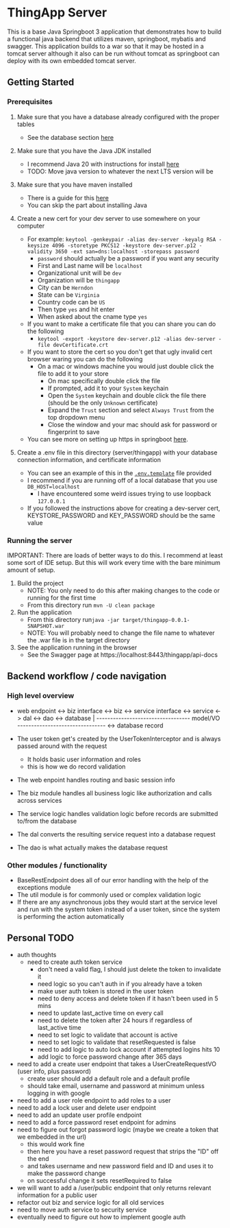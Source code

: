 # ThingApp Server
This is a base Java Springboot 3 application that demonstrates how to build a functional java backend that utilizes maven, springboot, mybatis and swagger. This application builds to a war so that it may be hosted in a tomcat server although it also can be run without tomcat as springboot can deploy with its own embedded tomcat server.

## Getting Started

### Prerequisites
1. Make sure that you have a database already configured with the proper tables
     - See the database section [here](../../database/README.md)
2. Make sure that you have the Java JDK installed
     - I recommend Java 20 with instructions for install [here](https://docs.oracle.com/en/java/javase/20/install/)
     - TODO: Move java version to whatever the next LTS version will be
3. Make sure that you have maven installed
     - There is a guide for this [here](https://www.baeldung.com/install-maven-on-windows-linux-mac)
     - You can skip the part about installing Java
4. Create a new cert for your dev server to use somewhere on your computer
     - For example: `keytool -genkeypair -alias dev-server -keyalg RSA -keysize 4096 -storetype PKCS12 -keystore dev-server.p12 -validity 3650 -ext san=dns:localhost -storepass password`
          - `password` should actually be a password if you want any security
          - First and Last name will be `localhost`
          - Organizational unit will be `dev`
          - Organization will be `thingapp`
          - City can be `Herndon`
          - State can be `Virginia`
          - Country code can be `US`
          - Then type `yes` and hit enter
          - When asked about the cname type `yes`
     - If you want to make a certificate file that you can share you can do the following
          - `keytool -export -keystore dev-server.p12 -alias dev-server -file devCertificate.crt`
     - If you want to store the cert so you don't get that ugly invalid cert browser waring you can do the following
          - On a mac or windows machine you would just double click the file to add it to your store
               - On mac specifically double click the file
               - If prompted, add it to your `System` keychain
               - Open the `System` keychain and double click the file there (should be the only `Unknown` certificate)
               - Expand the `Trust` section and select `Always Trust` from the top dropdown menu
               - Close the window and your mac should ask for password or fingerprint to save
     - You can see more on setting up https in springboot [here](https://www.thomasvitale.com/https-spring-boot-ssl-certificate/).

5. Create a .env file in this directory (server/thingapp) with your database connection information, and certificate information
     - You can see an example of this in the [`.env.template`](.env.template) file provided
     - I recommend if you are running off of a local database that you use `DB_HOST=localhost`
          - I have encountered some weird issues trying to use loopback `127.0.0.1`
     - If you followed the instructions above for creating a dev-server cert, KEYSTORE_PASSWORD and KEY_PASSWORD should be the same value

### Running the server
IMPORTANT: There are loads of better ways to do this. I recommend at least some sort of IDE setup. But this will work every time with the bare minimum amount of setup.

1. Build the project
     - NOTE: You only need to do this after making changes to the code or running for the first time
     - From this directory run `mvn -U clean package`
2. Run the application
     - From this directory run`java -jar target/thingapp-0.0.1-SNAPSHOT.war`
     - NOTE: You will probably need to change the file name to whatever the .war file is in the target directory
3. See the application running in the browser
     - See the Swagger page at https://localhost:8443/thingapp/api-docs

## Backend workflow / code navigation
### High level overview
- web endpoint <-> biz interface <-> biz <-> service interface <-> service <-> dal <-> dao <-> database
 |
  ---------------------------------- model/VO -------------------------------- <-> database record

- The user token get's created by the UserTokenInterceptor and is always passed around with the request
     - It holds basic user information and roles
     - this is how we do record validation

- The web enpoint handles routing and basic session info
- The biz module handles all business logic like authorization and calls across services
- The service logic handles validation logic before records are submitted to/from the database
- The dal converts the resulting service request into a database request
- The dao is what actually makes the database request

### Other modules / functionality
- BaseRestEndpoint does all of our error handling with the help of the exceptions module
- The util module is for commonly used or complex validation logic
- If there are any asynchronous jobs they would start at the service level and run with the system token instead of a user token, since the system is performing the action automatically

## Personal TODO
 - auth thoughts
     - need to create auth token service
          - don't need a valid flag, I should just delete the token to invalidate it
          - need logic so you can't auth in if you already have a token
          - make user auth token is stored in the user token
          - need to deny access and delete token if it hasn't been used in 5 mins
          - need to update last_active time on every call
          - need to delete the token after 24 hours if regardless of last_active time
          - need to set logic to validate that account is active
          - need to set logic to validate that resetRequested is false
          - need to add logic to auto lock account if attempted logins hits 10
          - add logic to force password change after 365 days
 - need to add a create user endpoint that takes a UserCreateRequestVO (user info, plus password)
     - create user should add a default role and a default profile
     - should take email, username and password at minimum unless logging in with google
 - need to add a user role endpoint to add roles to a user
 - need to add a lock user and delete user endpoint
 - need to add an update user profile endpoint
 - need to add a force password reset endpoint for admins
 - need to figure out forgot password logic (maybe we create a token that we embedded in the url)
     - this would work fine
     - then here you have a reset password request that strips the "ID" off the end
     - and takes username and new password field and ID and uses it to make the password change
     - on successful change it sets resetRequired to false
 - we will want to add a /user/public endpoint that only returns relevant information for a public user
 - refactor out biz and service logic for all old services
 - need to move auth service to security service
 - eventually need to figure out how to implement google auth
